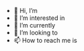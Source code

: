 - 👋 Hi, I’m 
- 👀 I’m interested in 
- 🌱 I’m currently 
- 💞️ I’m looking to 
- 📫 How to reach me is

<!---
ferangizz/ferangizz is a ✨ special ✨ repository because its `README.md` (this file) appears on your GitHub profile.
You can click the Preview link to take a look at your changes.
--->
